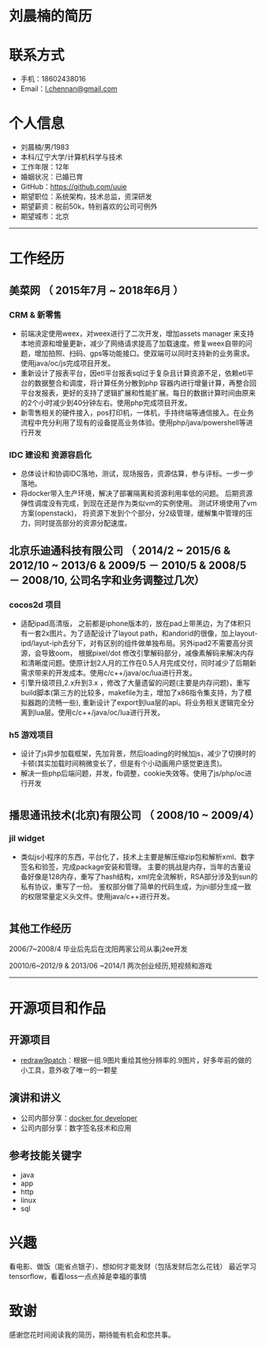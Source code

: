 # 刘晨楠的简历


# 联系方式
- 手机：18602438016
- Email：l.chennan@gmail.com

# 个人信息

 - 刘晨楠/男/1983 
 - 本科/辽宁大学/计算机科学与技术  
 - 工作年限：12年
 - 婚姻状况：已婚已育
 - GitHub：https://github.com/uuie
 - 期望职位：系统架构，技术总监，资深研发
 - 期望薪资：税前50k，特别喜欢的公司可例外
 - 期望城市：北京

---

# 工作经历
## 美菜网 （ 2015年7月 ~ 2018年6月 ）

### CRM & 新零售 
- 前端决定使用weex，对weex进行了二次开发，增加assets manager 来支持本地资源和增量更新，减少了网络请求提高了加载速度。修复weex自带的问题，增加拍照、扫码、gps等功能接口。使双端可以同时支持新的业务需求。使用java/oc/js完成项目开发。
- 重新设计了报表平台，因etl平台报表sql过于复杂且计算资源不足，依赖etl平台的数据整合和调度，将计算任务分散到php 容器内进行增量计算，再整合回平台发报表，更好的支持了逻辑扩展和性能扩展。每日的数据计算时间由原来的2个小时减少到40分钟左右。使用php完成项目开发。
- 新零售相关的硬件接入，pos打印机，一体机，手持终端等通信接入。在业务流程中充分利用了现有的设备提高业务体验。使用php/java/powershell等进行开发

### IDC 建设和 资源容启化
- 总体设计和协调IDC落地，测试，现场报告，资源估算，参与评标。一步一步落地。
- 将docker带入生产环境，解决了部署隔离和资源利用率低的问题。
后期资源弹性调度没有完成，到现在还是作为类似vm的实例使用。
测试环境使用了vm方案(openstack)， 将资源下发到个个部分，分2级管理，缓解集中管理的压力，同时提高部分的资源分配速度。


## 北京乐迪通科技有限公司 （ 2014/2 ~ 2015/6 & 2012/10 ~ 2013/6 & 2009/5 － 2010/5 & 2008/5 － 2008/10, 公司名字和业务调整过几次）

### cocos2d 项目 
- 适配ipad高清版， 之前都是iphone版本的，放在pad上带黑边，为了体积只有一套2x图片。为了适配设计了layout path，和andorid的很像，加上layout-ipd/layut-iph去分下，对有区别的组件做单独布局。另外ipad2不需要高分资源，会导致oom， 根据pixel/dot 修改引擎解码部分，减像素解码来解决内存和清晰度问题。使原计划2人月的工作在0.5人月完成交付，同时减少了后期新需求带来的开发成本。使用c/c++/java/oc/lua进行开发。
- 引擎升级项目,2.x升到3.x ，修改了大量遗留的问题(主要是内存问题)，重写build脚本(第三方的比较多，makefile为主，增加了x86指令集支持，为了模拟器跑的流畅一些), 重新设计了export到lua层的api。将业务相关逻辑完全分离到lua层。使用c/c++/java/oc/lua进行开发。



### h5 游戏项目
- 设计了js异步加载框架，先加背景，然后loading的时候加js，减少了切换时的卡顿(其实加载时间稍微变长了，但是有个小动画用户感觉更连贯)。
- 解决一些php后端问题，并发，fb调整，cookie失效等。使用了js/php/oc进行开发


# 
## 播思通讯技术(北京)有限公司 （ 2008/10 ~ 2009/4）

### jil widget

- 类似js小程序的东西，平台化了，技术上主要是解压缩zip包和解析xml、数字签名和验签，完成package安装和管理。
主要的挑战是内存，当年的古董设备好像是128内存，重写了hash结构，xml完全流解析，RSA部分涉及到sun的私有协议，重写了一份。
鉴权部分做了简单的代码生成，为jni部分生成一致的权限常量定义头文件。使用java/c++进行开发。

# 
## 其他工作经历

2006/7~2008/4 毕业后先后在沈阳两家公司从事j2ee开发

20010/6~2012/9 & 2013/06 ~2014/1 两次创业经历,短视频和游戏

---

# 开源项目和作品

## 开源项目
 - [redraw9patch](https://github.com/uuie/redraw9patch)：根据一组.9图片重绘其他分辨率的.9图片，好多年前的做的小工具，意外收了唯一的一颗星

## 演讲和讲义
 - 公司内部分享：[docker for developer](https://uuie.github.io/assets/ppt/docker4developer.key)
 - 公司内部分享：数字签名技术和应用



## 参考技能关键字
- java
- app
- http
- linux
- sql

# 兴趣
看电影、做饭（能省点银子）、想如何才能发财（包括发财后怎么花钱）
最近学习tensorflow，看着loss一点点掉是幸福的事情

# 致谢
感谢您花时间阅读我的简历，期待能有机会和您共事。